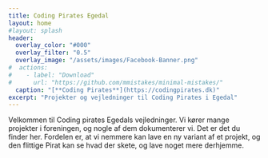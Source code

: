 ```yaml
---
title: Coding Pirates Egedal
layout: home
#layout: splash
header:
  overlay_color: "#000"
  overlay_filter: "0.5"
  overlay_image: "/assets/images/Facebook-Banner.png"
#  actions:
#    - label: "Download"
#      url: "https://github.com/mmistakes/minimal-mistakes/"
  caption: "[**Coding Pirates**](https://codingpirates.dk)"
excerpt: "Projekter og vejledninger til Coding Pirates i Egedal"
---
```


Velkommen til Coding pirates Egedals vejledninger.  Vi kører mange projekter i foreningen, og nogle af dem dokumenterer vi.  Det er det du finder her.  Fordelen er, at vi nemmere kan lave en ny variant af et projekt, og den flittige Pirat kan se hvad der skete, og lave noget mere derhjemme.